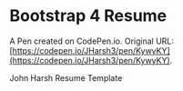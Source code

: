 # Bootstrap 4 Resume

A Pen created on CodePen.io. Original URL: [https://codepen.io/JHarsh3/pen/KywyKY](https://codepen.io/JHarsh3/pen/KywyKY).

John Harsh Resume Template